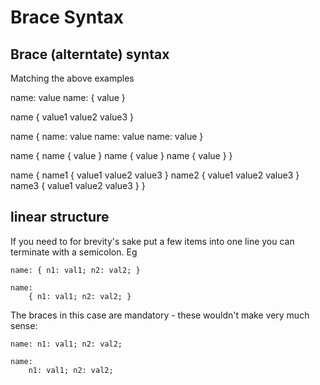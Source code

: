 Brace Syntax
============



Brace (alterntate) syntax
-------------------------
Matching the above examples

name: value
name:
{
	value
}


name
{
	value1
	value2
	value3
}


name
{
	name: value
	name: value
	name: value
}


name
{
	name
	{
		value
	}
	name
	{
		value
	}
	name
	{
		value
	}
}


name
{
	name1
	{
		value1
		value2
		value3
	}
	name2
	{
		value1
		value2
		value3
	}
	name3
	{
		value1
		value2
		value3
	}
}


linear structure
----------------
If you need to for brevity's sake put a few items into one line you can terminate with a semicolon.
Eg

	name: { n1: val1; n2: val2; }

	name:
		{ n1: val1; n2: val2; }

The braces in this case are mandatory - these wouldn't make very much sense:

	name: n1: val1; n2: val2;

	name:
		n1: val1; n2: val2;
